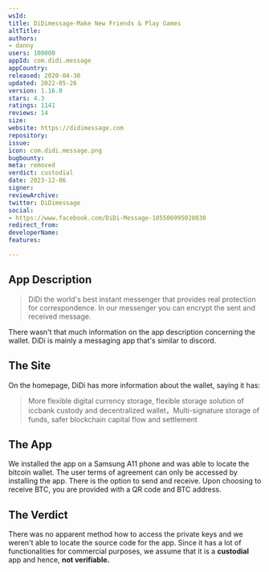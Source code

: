 ```yaml
---
wsId: 
title: DiDimessage-Make New Friends & Play Games
altTitle: 
authors:
- danny
users: 100000
appId: com.didi.message
appCountry: 
released: 2020-04-30
updated: 2022-05-26
version: 1.16.0
stars: 4.3
ratings: 1141
reviews: 14
size: 
website: https://didimessage.com
repository: 
issue: 
icon: com.didi.message.png
bugbounty: 
meta: removed
verdict: custodial
date: 2023-12-06
signer: 
reviewArchive: 
twitter: DiDimessage
social:
- https://www.facebook.com/DiDi-Message-105506995020030
redirect_from: 
developerName: 
features: 

---
```


## App Description

> DiDi the world's best instant messenger that provides real protection for correspondence. In our messenger you can encrypt the sent and received message.

There wasn't that much information on the app description concerning the wallet. DiDi is mainly a messaging app that's similar to discord. 


## The Site

On the homepage, DiDi has more information about the wallet, saying it has:

> More flexible digital currency storage, flexible storage solution of iccbank custody and decentralized wallet，Multi-signature storage of funds, safer blockchain capital flow and settlement

 
## The App

We installed the app on a Samsung A11 phone and was able to locate the bitcoin wallet. The user terms of agreement can only be accessed by installing the app. There is the option to send and receive. Upon choosing to receive BTC, you are provided with a QR code and BTC address.


## The Verdict

There was no apparent method how to access the private keys and we weren't able to locate the source code for the app. Since it has a lot of functionalities for commercial purposes, we assume that it is a **custodial** app and hence, **not verifiable.**

